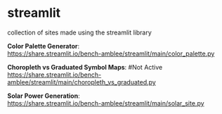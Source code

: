 # streamlit
collection of sites made using the streamlit library 

**Color Palette Generator**:   
https://share.streamlit.io/bench-amblee/streamlit/main/color_palette.py     

**Choropleth vs Graduated Symbol Maps**:   #Not Active     
https://share.streamlit.io/bench-amblee/streamlit/main/choropleth_vs_graduated.py

**Solar Power Generation**:    
https://share.streamlit.io/bench-amblee/streamlit/main/solar_site.py
